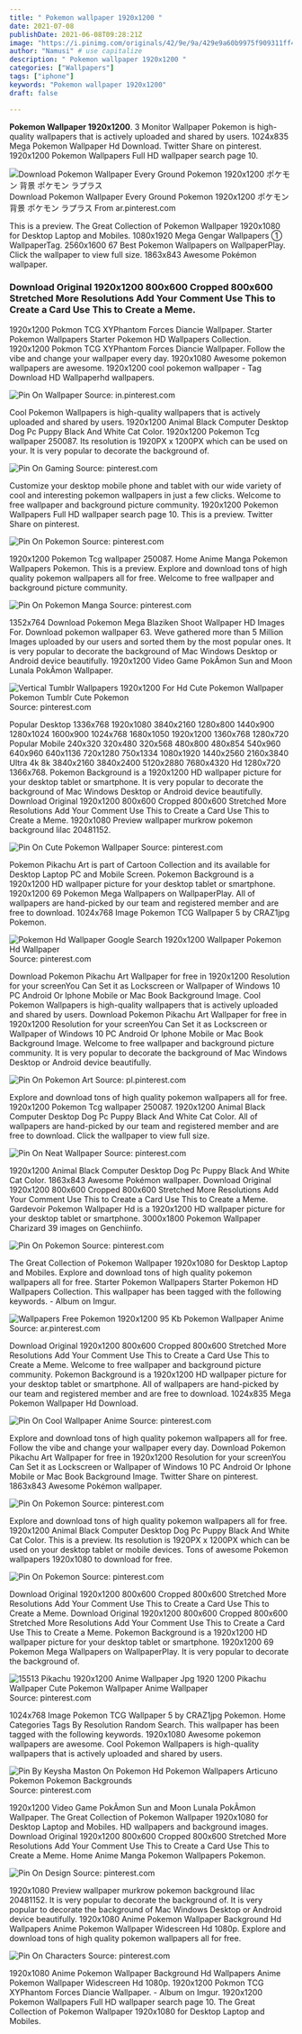 ```yaml
---
title: " Pokemon wallpaper 1920x1200 "
date: 2021-07-08
publishDate: 2021-06-08T09:28:21Z
image: "https://i.pinimg.com/originals/42/9e/9a/429e9a60b9975f909311ff45cf30b84f.jpg"
author: "Namusi" # use capitalize
description: " Pokemon wallpaper 1920x1200 "
categories: ["Wallpapers"]
tags: ["iphone"]
keywords: "Pokemon wallpaper 1920x1200"
draft: false

---
```



**Pokemon Wallpaper 1920x1200**. 3 Monitor Wallpaper Pokemon is high-quality wallpapers that is actively uploaded and shared by users. 1024x835 Mega Pokemon Wallpaper Hd Download. Twitter Share on pinterest. 1920x1200 Pokemon Wallpapers Full HD wallpaper search page 10.

![Download Pokemon Wallpaper Every Ground Pokemon 1920x1200 ポケモン 背景 ポケモン ラプラス](https://i.pinimg.com/originals/29/97/ef/2997ef592a67b7b595ac30cc44019b5d.jpg "Download Pokemon Wallpaper Every Ground Pokemon 1920x1200 ポケモン 背景 ポケモン ラプラス")
Download Pokemon Wallpaper Every Ground Pokemon 1920x1200 ポケモン 背景 ポケモン ラプラス From ar.pinterest.com


This is a preview. The Great Collection of Pokemon Wallpaper 1920x1080 for Desktop Laptop and Mobiles. 1080x1920 Mega Gengar Wallpapers ① WallpaperTag. 2560x1600 67 Best Pokemon Wallpapers on WallpaperPlay. Click the wallpaper to view full size. 1863x843 Awesome Pokémon wallpaper.

### Download Original 1920x1200 800x600 Cropped 800x600 Stretched More Resolutions Add Your Comment Use This to Create a Card Use This to Create a Meme.

1920x1200 Pokmon TCG XYPhantom Forces Diancie Wallpaper. Starter Pokemon Wallpapers Starter Pokemon HD Wallpapers Collection. 1920x1200 Pokmon TCG XYPhantom Forces Diancie Wallpaper. Follow the vibe and change your wallpaper every day. 1920x1080 Awesome pokemon wallpapers are awesome. 1920x1200 cool pokemon wallpaper - Tag Download HD Wallpaperhd wallpapers.


![Pin On Wallpaper](https://i.pinimg.com/originals/36/d5/26/36d5266391e58b754f31ff2f81ed8c37.png "Pin On Wallpaper")
Source: in.pinterest.com

Cool Pokemon Wallpapers is high-quality wallpapers that is actively uploaded and shared by users. 1920x1200 Animal Black Computer Desktop Dog Pc Puppy Black And White Cat Color. 1920x1200 Pokemon Tcg wallpaper 250087. Its resolution is 1920PX x 1200PX which can be used on your. It is very popular to decorate the background of.

![Pin On Gaming](https://i.pinimg.com/originals/6a/77/85/6a7785ba510bcc87c9fc62a2030c4569.jpg "Pin On Gaming")
Source: pinterest.com

Customize your desktop mobile phone and tablet with our wide variety of cool and interesting pokemon wallpapers in just a few clicks. Welcome to free wallpaper and background picture community. 1920x1200 Pokemon Wallpapers Full HD wallpaper search page 10. This is a preview. Twitter Share on pinterest.

![Pin On Pokemon](https://i.pinimg.com/originals/d6/42/72/d642724d878491baaad498a71eb03d74.png "Pin On Pokemon")
Source: pinterest.com

1920x1200 Pokemon Tcg wallpaper 250087. Home Anime Manga Pokemon Wallpapers Pokemon. This is a preview. Explore and download tons of high quality pokemon wallpapers all for free. Welcome to free wallpaper and background picture community.

![Pin On Pokemon Manga](https://i.pinimg.com/originals/ce/54/45/ce5445fdfa0adc66ff02da67a9fbae48.jpg "Pin On Pokemon Manga")
Source: pinterest.com

1352x764 Download Pokemon Mega Blaziken Shoot Wallpaper HD Images For. Download pokemon wallpaper 63. Weve gathered more than 5 Million Images uploaded by our users and sorted them by the most popular ones. It is very popular to decorate the background of Mac Windows Desktop or Android device beautifully. 1920x1200 Video Game PokÃmon Sun and Moon Lunala PokÃmon Wallpaper.

![Vertical Tumblr Wallpapers 1920x1200 For Hd Cute Pokemon Wallpaper Pokemon Tumblr Cute Pokemon](https://i.pinimg.com/originals/44/89/a2/4489a23b438a0daafd44d341eb21d2da.jpg "Vertical Tumblr Wallpapers 1920x1200 For Hd Cute Pokemon Wallpaper Pokemon Tumblr Cute Pokemon")
Source: pinterest.com

Popular Desktop 1336x768 1920x1080 3840x2160 1280x800 1440x900 1280x1024 1600x900 1024x768 1680x1050 1920x1200 1360x768 1280x720 Popular Mobile 240x320 320x480 320x568 480x800 480x854 540x960 640x960 640x1136 720x1280 750x1334 1080x1920 1440x2560 2160x3840 Ultra 4k 8k 3840x2160 3840x2400 5120x2880 7680x4320 Hd 1280x720 1366x768. Pokemon Background is a 1920x1200 HD wallpaper picture for your desktop tablet or smartphone. It is very popular to decorate the background of Mac Windows Desktop or Android device beautifully. Download Original 1920x1200 800x600 Cropped 800x600 Stretched More Resolutions Add Your Comment Use This to Create a Card Use This to Create a Meme. 1920x1080 Preview wallpaper murkrow pokemon background lilac 20481152.

![Pin On Cute Pokemon Wallpaper](https://i.pinimg.com/originals/fc/15/89/fc158956845d8a992e748270d2192e03.jpg "Pin On Cute Pokemon Wallpaper")
Source: pinterest.com

Pokemon Pikachu Art is part of Cartoon Collection and its available for Desktop Laptop PC and Mobile Screen. Pokemon Background is a 1920x1200 HD wallpaper picture for your desktop tablet or smartphone. 1920x1200 69 Pokemon Mega Wallpapers on WallpaperPlay. All of wallpapers are hand-picked by our team and registered member and are free to download. 1024x768 Image Pokemon TCG Wallpaper 5 by CRAZ1jpg Pokemon.

![Pokemon Hd Wallpaper Google Search 1920x1200 Wallpaper Pokemon Hd Wallpaper](https://i.pinimg.com/originals/a5/8e/bd/a58ebd36bc577a8ef8507780780fa1f9.jpg "Pokemon Hd Wallpaper Google Search 1920x1200 Wallpaper Pokemon Hd Wallpaper")
Source: pinterest.com

Download Pokemon Pikachu Art Wallpaper for free in 1920x1200 Resolution for your screenYou Can Set it as Lockscreen or Wallpaper of Windows 10 PC Android Or Iphone Mobile or Mac Book Background Image. Cool Pokemon Wallpapers is high-quality wallpapers that is actively uploaded and shared by users. Download Pokemon Pikachu Art Wallpaper for free in 1920x1200 Resolution for your screenYou Can Set it as Lockscreen or Wallpaper of Windows 10 PC Android Or Iphone Mobile or Mac Book Background Image. Welcome to free wallpaper and background picture community. It is very popular to decorate the background of Mac Windows Desktop or Android device beautifully.

![Pin On Pokemon Art](https://i.pinimg.com/originals/3b/13/b8/3b13b8ad6b171a16e2190420b771161a.jpg "Pin On Pokemon Art")
Source: pl.pinterest.com

Explore and download tons of high quality pokemon wallpapers all for free. 1920x1200 Pokemon Tcg wallpaper 250087. 1920x1200 Animal Black Computer Desktop Dog Pc Puppy Black And White Cat Color. All of wallpapers are hand-picked by our team and registered member and are free to download. Click the wallpaper to view full size.

![Pin On Neat Wallpaper](https://i.pinimg.com/originals/e8/98/7f/e8987f5e24f4d378d098ff6400726aaa.jpg "Pin On Neat Wallpaper")
Source: pinterest.com

1920x1200 Animal Black Computer Desktop Dog Pc Puppy Black And White Cat Color. 1863x843 Awesome Pokémon wallpaper. Download Original 1920x1200 800x600 Cropped 800x600 Stretched More Resolutions Add Your Comment Use This to Create a Card Use This to Create a Meme. Gardevoir Pokemon Wallpaper Hd is a 1920x1200 HD wallpaper picture for your desktop tablet or smartphone. 3000x1800 Pokemon Wallpaper Charizard 39 images on Genchiinfo.

![Pin On Pokemon](https://i.pinimg.com/originals/30/a7/29/30a729ec896607aa0ce7e5f2b57cccde.jpg "Pin On Pokemon")
Source: pinterest.com

The Great Collection of Pokemon Wallpaper 1920x1080 for Desktop Laptop and Mobiles. Explore and download tons of high quality pokemon wallpapers all for free. Starter Pokemon Wallpapers Starter Pokemon HD Wallpapers Collection. This wallpaper has been tagged with the following keywords. - Album on Imgur.

![Wallpapers Free Pokemon 1920x1200 95 Kb Pokemon Wallpaper Anime](https://i.pinimg.com/originals/86/8a/dc/868adc5afe01aca11ea4f31dae03aa88.jpg "Wallpapers Free Pokemon 1920x1200 95 Kb Pokemon Wallpaper Anime")
Source: ar.pinterest.com

Download Original 1920x1200 800x600 Cropped 800x600 Stretched More Resolutions Add Your Comment Use This to Create a Card Use This to Create a Meme. Welcome to free wallpaper and background picture community. Pokemon Background is a 1920x1200 HD wallpaper picture for your desktop tablet or smartphone. All of wallpapers are hand-picked by our team and registered member and are free to download. 1024x835 Mega Pokemon Wallpaper Hd Download.

![Pin On Cool Wallpaper Anime](https://i.pinimg.com/originals/c6/c5/ef/c6c5efbc37583984ed48d32ec793d9f6.jpg "Pin On Cool Wallpaper Anime")
Source: pinterest.com

Explore and download tons of high quality pokemon wallpapers all for free. Follow the vibe and change your wallpaper every day. Download Pokemon Pikachu Art Wallpaper for free in 1920x1200 Resolution for your screenYou Can Set it as Lockscreen or Wallpaper of Windows 10 PC Android Or Iphone Mobile or Mac Book Background Image. Twitter Share on pinterest. 1863x843 Awesome Pokémon wallpaper.

![Pin On Pokemon](https://i.pinimg.com/originals/30/3d/18/303d18199577f722d10bbab30296794e.jpg "Pin On Pokemon")
Source: pinterest.com

Explore and download tons of high quality pokemon wallpapers all for free. 1920x1200 Animal Black Computer Desktop Dog Pc Puppy Black And White Cat Color. This is a preview. Its resolution is 1920PX x 1200PX which can be used on your desktop tablet or mobile devices. Tons of awesome Pokemon wallpapers 1920x1080 to download for free.

![Pin On Pokemon](https://i.pinimg.com/originals/25/67/1d/25671d153d6151e63b18e5fc1eea4f4f.jpg "Pin On Pokemon")
Source: pinterest.com

Download Original 1920x1200 800x600 Cropped 800x600 Stretched More Resolutions Add Your Comment Use This to Create a Card Use This to Create a Meme. Download Original 1920x1200 800x600 Cropped 800x600 Stretched More Resolutions Add Your Comment Use This to Create a Card Use This to Create a Meme. Pokemon Background is a 1920x1200 HD wallpaper picture for your desktop tablet or smartphone. 1920x1200 69 Pokemon Mega Wallpapers on WallpaperPlay. It is very popular to decorate the background of.

![15513 Pikachu 1920x1200 Anime Wallpaper Jpg 1920 1200 Pikachu Wallpaper Cute Pokemon Wallpaper Anime Wallpaper](https://i.pinimg.com/originals/e5/50/80/e55080907bc547df1a79fee45b72a01c.jpg "15513 Pikachu 1920x1200 Anime Wallpaper Jpg 1920 1200 Pikachu Wallpaper Cute Pokemon Wallpaper Anime Wallpaper")
Source: pinterest.com

1024x768 Image Pokemon TCG Wallpaper 5 by CRAZ1jpg Pokemon. Home Categories Tags By Resolution Random Search. This wallpaper has been tagged with the following keywords. 1920x1080 Awesome pokemon wallpapers are awesome. Cool Pokemon Wallpapers is high-quality wallpapers that is actively uploaded and shared by users.

![Pin By Keysha Maston On Pokemon Hd Pokemon Wallpapers Articuno Pokemon Pokemon Backgrounds](https://i.pinimg.com/originals/74/19/d5/7419d5a53bc892052234b8910d881bf4.jpg "Pin By Keysha Maston On Pokemon Hd Pokemon Wallpapers Articuno Pokemon Pokemon Backgrounds")
Source: pinterest.com

1920x1200 Video Game PokÃmon Sun and Moon Lunala PokÃmon Wallpaper. The Great Collection of Pokemon Wallpaper 1920x1080 for Desktop Laptop and Mobiles. HD wallpapers and background images. Download Original 1920x1200 800x600 Cropped 800x600 Stretched More Resolutions Add Your Comment Use This to Create a Card Use This to Create a Meme. Home Anime Manga Pokemon Wallpapers Pokemon.

![Pin On Design](https://i.pinimg.com/originals/c1/9b/b0/c19bb0775b757c7533e5c741579f9e3f.png "Pin On Design")
Source: pinterest.com

1920x1080 Preview wallpaper murkrow pokemon background lilac 20481152. It is very popular to decorate the background of. It is very popular to decorate the background of Mac Windows Desktop or Android device beautifully. 1920x1080 Anime Pokemon Wallpaper Background Hd Wallpapers Anime Pokemon Wallpaper Widescreen Hd 1080p. Explore and download tons of high quality pokemon wallpapers all for free.

![Pin On Characters](https://i.pinimg.com/originals/42/9e/9a/429e9a60b9975f909311ff45cf30b84f.jpg "Pin On Characters")
Source: pinterest.com

1920x1080 Anime Pokemon Wallpaper Background Hd Wallpapers Anime Pokemon Wallpaper Widescreen Hd 1080p. 1920x1200 Pokmon TCG XYPhantom Forces Diancie Wallpaper. - Album on Imgur. 1920x1200 Pokemon Wallpapers Full HD wallpaper search page 10. The Great Collection of Pokemon Wallpaper 1920x1080 for Desktop Laptop and Mobiles.

